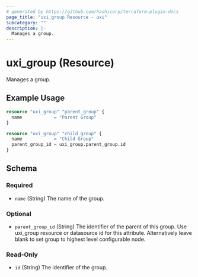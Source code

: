 ```yaml
---
# generated by https://github.com/hashicorp/terraform-plugin-docs
page_title: "uxi_group Resource - uxi"
subcategory: ""
description: |-
  Manages a group.
---
```


# uxi_group (Resource)

Manages a group.

## Example Usage

```terraform
resource "uxi_group" "parent_group" {
  name            = "Parent Group"
}

resource "uxi_group" "child_group" {
  name            = "Child Group"
  parent_group_id = uxi_group.parent_group.id
}
```

<!-- schema generated by tfplugindocs -->
## Schema

### Required

- `name` (String) The name of the group.

### Optional

- `parent_group_id` (String) The identifier of the parent of this group. Use uxi_group resource or datasource id for this attribute. Alternatively leave blank to set group to highest level configurable node.

### Read-Only

- `id` (String) The identifier of the group.
